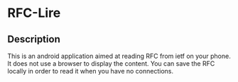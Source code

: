 RFC-Lire
========

Description
-----------

This is an android application aimed at reading RFC from ietf on your phone.
It does not use a browser to display the content.
You can save the RFC locally in order to read it when you have no connections.
